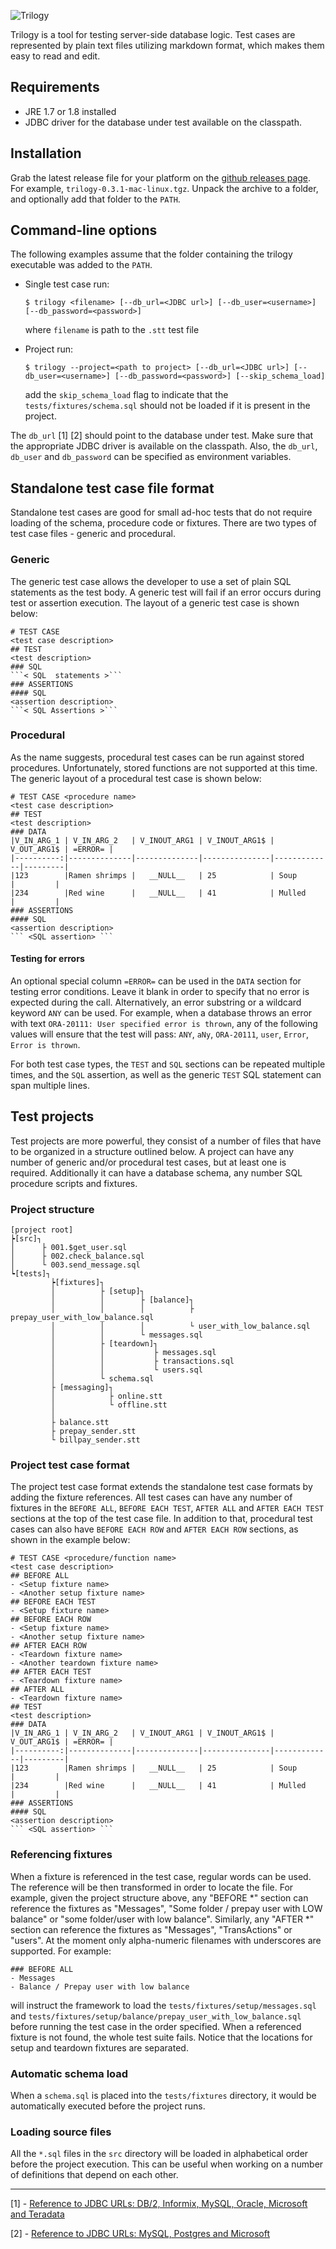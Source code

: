![Trilogy](./trilogy-green.png)

Trilogy is a tool for testing server-side database logic. Test cases are represented by plain text files utilizing markdown format, which makes them easy to read and edit.
## Requirements
- JRE 1.7 or 1.8 installed
- JDBC driver for the database under test available on the classpath.

## Installation

Grab the latest release file for your platform on the [github releases page](https://github.com/pivotal/trilogy/releases).
For example, `trilogy-0.3.1-mac-linux.tgz`. Unpack the archive to a folder, and optionally add that folder to the `PATH`.

## Command-line options

The following examples assume that the folder containing the trilogy executable was added to the `PATH`.
 
- Single test case run:
    ```
    $ trilogy <filename> [--db_url=<JDBC url>] [--db_user=<username>] [--db_password=<password>]
    ```
    where `filename` is path to the `.stt` test file

- Project run:
    ```
    $ trilogy --project=<path to project> [--db_url=<JDBC url>] [--db_user=<username>] [--db_password=<password>] [--skip_schema_load]
    ```
    add the `skip_schema_load` flag to indicate that the `tests/fixtures/schema.sql` should not be loaded if it is present in the project.

The `db_url` [1] [2] should point to the database under test. Make sure that the appropriate JDBC driver is available on the classpath.
Also, the `db_url`, `db_user` and `db_password` can be specified as environment variables.

## Standalone test case file format
Standalone test cases are good for small ad-hoc tests that do not require loading of the schema, procedure code or fixtures. There are two types of test case files - generic and procedural.

### Generic
The generic test case allows the developer to use a set of plain SQL statements as the test body. A generic test will fail if an error occurs during test or assertion execution. The layout of a generic test case is shown below:
```
# TEST CASE
<test case description>
## TEST
<test description>
### SQL
```< SQL  statements >```
### ASSERTIONS
#### SQL
<assertion description>
```< SQL Assertions >```
```

### Procedural
As the name suggests, procedural test cases can be run against stored procedures. Unfortunately, stored functions are not supported at this time. The generic layout of a procedural test case is shown below:
```
# TEST CASE <procedure name>
<test case description>
## TEST
<test description>
### DATA
|V_IN_ARG_1 | V_IN_ARG_2   | V_INOUT_ARG1 | V_INOUT_ARG1$ | V_OUT_ARG1$ | =ERROR= |
|----------:|--------------|--------------|---------------|-------------|---------|
|123        |Ramen shrimps |   __NULL__   | 25            | Soup        |         |
|234        |Red wine      |   __NULL__   | 41            | Mulled      |         |
### ASSERTIONS
#### SQL
<assertion description>
``` <SQL assertion> ```
```
#### Testing for errors
An optional special column `=ERROR=` can be used in the `DATA` section for testing error conditions. Leave it blank in order to specify that no error is expected during the call. Alternatively, an error substring or a wildcard keyword `ANY` can be used. For example, when a database throws an error with text `ORA-20111: User specified error is thrown`, any of the following values will ensure that the test will pass: `ANY`, `aNy`, `ORA-20111`, `user`, `Error`, `Error is thrown`.

For both test case types, the `TEST` and `SQL` sections can be repeated multiple times, and the `SQL` assertion, as well as the generic `TEST` SQL statement can span multiple lines.

## Test projects
Test projects are more powerful, they consist of a number of files that have to be organized in a structure outlined below. A project can have any number of generic and/or procedural test cases, but at least one is required. Additionally it can have a database schema, any number SQL procedure scripts and fixtures.
### Project structure
    [project root]
    ┝[src]┐
    │      ├ 001.$get_user.sql
    │      ├ 002.check_balance.sql
    │      └ 003.send_message.sql
    ┕[tests]┐
             ┝[fixtures]┐
             │          ├ [setup]┐
             │          │        ├ [balance]┐
             │          │        │          ├ prepay_user_with_low_balance.sql
             │          │        │          └ user_with_low_balance.sql
             │          │        └ messages.sql
             │          ├ [teardown]┐
             │          │           ├ messages.sql
             │          │           ├ transactions.sql
             │          │           └ users.sql
             │          └ schema.sql
             ├ [messaging]┐
             │            ├ online.stt
             │            └ offline.stt
             │
             ├ balance.stt
             ├ prepay_sender.stt
             └ billpay_sender.stt

### Project test case format
The project test case format extends the standalone test case formats by adding the fixture references. All test cases can have any number of fixtures in the `BEFORE ALL`, `BEFORE EACH TEST`, `AFTER ALL` and `AFTER EACH TEST` sections at the top of the test case file. In addition to that, procedural test cases can also have `BEFORE EACH ROW` and `AFTER EACH ROW` sections, as shown in the example below:
```
# TEST CASE <procedure/function name>
<test case description>
## BEFORE ALL
- <Setup fixture name>
- <Another setup fixture name>
## BEFORE EACH TEST
- <Setup fixture name>
## BEFORE EACH ROW
- <Setup fixture name>
- <Another setup fixture name>
## AFTER EACH ROW
- <Teardown fixture name>
- <Another teardown fixture name>
## AFTER EACH TEST
- <Teardown fixture name>
## AFTER ALL
- <Teardown fixture name>
## TEST
<test description>
### DATA
|V_IN_ARG_1 | V_IN_ARG_2   | V_INOUT_ARG1 | V_INOUT_ARG1$ | V_OUT_ARG1$ | =ERROR= |
|----------:|--------------|--------------|---------------|-------------|---------|
|123        |Ramen shrimps |   __NULL__   | 25            | Soup        |         |
|234        |Red wine      |   __NULL__   | 41            | Mulled      |         |
### ASSERTIONS
#### SQL
<assertion description>
``` <SQL assertion> ```
```

### Referencing fixtures
When a fixture is referenced in the test case, regular words can be used. The reference will be then transformed in order to locate the file. For example, given the project structure above, any "BEFORE *" section can reference the fixtures as "Messages", "Some folder / prepay user with LOW balance" or "some folder/user with low balance". Similarly, any "AFTER *" section can reference the fixtures as "Messages", "TransActions" or "users". At the moment only alpha-numeric filenames with underscores are supported. For example:
```
### BEFORE ALL
- Messages
- Balance / Prepay user with low balance
```
will instruct the framework to load the `tests/fixtures/setup/messages.sql` and `tests/fixtures/setup/balance/prepay_user_with_low_balance.sql` before running the test case in the order specified.
When a referenced fixture is not found, the whole test suite fails. Notice that the locations for setup and teardown fixtures are separated.

### Automatic schema load
When a `schema.sql` is placed into the `tests/fixtures` directory, it would be automatically executed before the project runs.

### Loading source files
All the `*.sql` files in the `src` directory will be loaded in alphabetical order before the project execution. This can be useful when working on a number of definitions that depend on each other.

---
[1] - [Reference to JDBC URLs: DB/2, Informix, MySQL, Oracle, Microsoft and Teradata](https://www.ibm.com/support/knowledgecenter/SSEP7J_10.2.0/com.ibm.swg.ba.cognos.vvm_ag_guide.10.2.0.doc/c_ag_samjdcurlform.html)

[2] - [Reference to JDBC URLs: MySQL, Postgres and Microsoft](https://www.petefreitag.com/articles/jdbc_urls/)